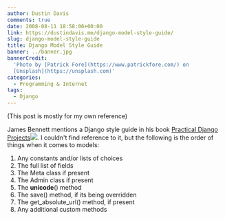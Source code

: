```yaml
---
author: Dustin Davis
comments: true
date: 2008-08-11 18:58:06+00:00
link: https://dustindavis.me/django-model-style-guide/
slug: django-model-style-guide
title: Django Model Style Guide
banner: ../banner.jpg
bannerCredit:
  'Photo by [Patrick Fore](https://www.patrickfore.com/) on
  [Unsplash](https://unsplash.com)'
categories:
  - Programming & Internet
tags:
  - Django
---
```


(This post is mostly for my own reference)

James Bennett mentions a Django style guide in his book
[Practical Django Projects](http://www.amazon.com/gp/product/1590599969?ie=UTF8&tag=nerdydork-20&linkCode=as2&camp=1789&creative=9325&creativeASIN=1590599969)![](http://www.assoc-amazon.com/e/ir?t=nerdydork-20&l=as2&o=1&a=1590599969).
I couldn't find reference to it, but the following is the order of things when
it comes to models:

1. Any constants and/or lists of choices
2. The full list of fields
3. The Meta class if present
4. The Admin class if present
5. The **unicode**() method
6. The save() method, if its being overridden
7. The get_absolute_url() method, if present
8. Any additional custom methods
